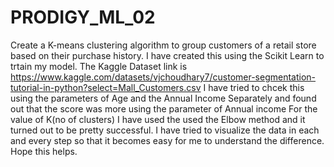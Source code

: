 # PRODIGY_ML_02
Create a K-means clustering algorithm to group customers of a retail store based on their purchase history.
I have created this using the Scikit Learn to trtain my model. The Kaggle Dataset link is https://www.kaggle.com/datasets/vjchoudhary7/customer-segmentation-tutorial-in-python?select=Mall_Customers.csv
I have tried to chcek this using the parameters of Age and the Annual Income Separately and found out that the score was more using the parameter of Annual income
For the value of K(no of clusters) I have used the used the Elbow method and it turned out to be pretty successful.
I have tried to visualize the data in each and every  step so that it becomes easy for me to understand the difference.
Hope this helps.
